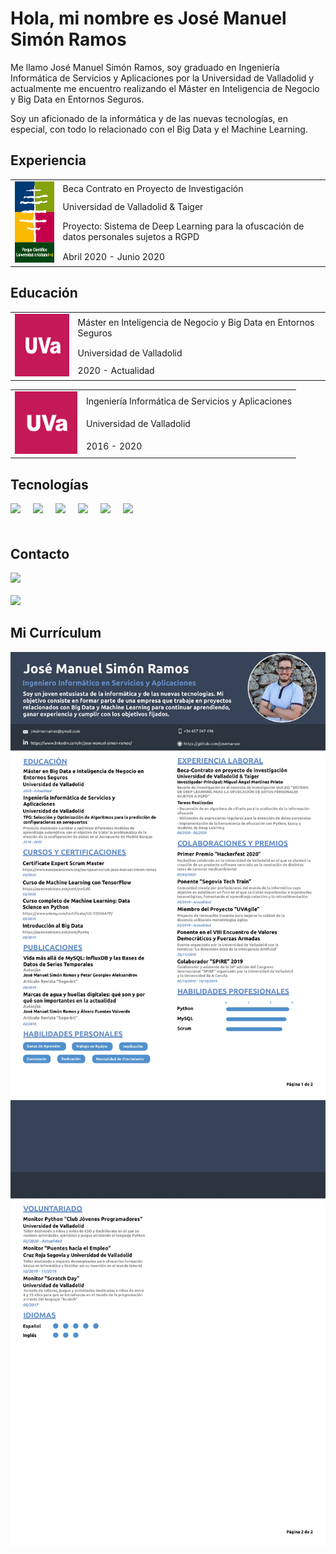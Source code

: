 # Hola, mi nombre es José Manuel Simón Ramos

Me llamo José Manuel Simón Ramos, soy graduado en Ingeniería Informática de Servicios y Aplicaciones por la Universidad de Valladolid y actualmente me encuentro realizando el Máster en Inteligencia de Negocio y Big Data en Entornos Seguros.

Soy un aficionado de la informática y de las nuevas tecnologías, en especial, con todo lo relacionado con el Big Data y el Machine Learning.

## Experiencia
<table>
  <tr>
    <td rowspan="4"><img src="https://raw.githubusercontent.com/josemanusr/josemanusr/master/img/parque.png" width="100" height="130"></td>
    <td>Beca Contrato en Proyecto de Investigación</td>
  </tr>
  <tr>
    <td>Universidad de Valladolid & Taiger</td>
  </tr>
  <tr>
    <td>Proyecto: Sistema de Deep Learning para la ofuscación de datos personales sujetos a RGPD</td>
  </tr>
  <tr>
    <td>Abril 2020 - Junio 2020</td>
  </tr>
</table>

## Educación
<table>
  <tr>
    <td rowspan="3"><img src="https://raw.githubusercontent.com/josemanusr/josemanusr/master/img/uva.png" width="100" height="100"></td>
    <td>Máster en Inteligencia de Negocio y Big Data en Entornos Seguros</td>
  </tr>
  <tr>
    <td>Universidad de Valladolid</td>
  </tr>
  <tr>
    <td>2020 - Actualidad</td>
  </tr>
</table>
<table>
  <tr>
    <td rowspan="3"><img src="https://raw.githubusercontent.com/josemanusr/josemanusr/master/img/uva.png" width="100" height="100"></td>
    <td>Ingeniería Informática de Servicios y Aplicaciones</td>
  </tr>
  <tr>
    <td>Universidad de Valladolid</td>
  </tr>
  <tr>
    <td>2016 - 2020</td>
  </tr>
</table>

## Tecnologías
<div style="display:flex; flex-wrap:wrap;">  
    <a href="">
      <img style="margin-bottom:20px; margin-right:20px;"src="https://img.shields.io/badge/-Python-blue?style=for-the-badge&logo=python&labelColor=black&logoColor=white"/>
    </a>
    <a href="">
      <img style="margin-bottom:20px; margin-right:20px;"src="https://img.shields.io/badge/-Tensorflow-FF6F00?style=for-the-badge&logo=tensorflow&labelColor=black&logoColor=white"/>
    </a>
    <a href="">
      <img style="margin-bottom:20px; margin-right:20px;"src="https://img.shields.io/badge/-PyTorch-EE4C2C?style=for-the-badge&logo=pytorch&labelColor=black&logoColor=white"/>
    </a>
    <a href="">
      <img style="margin-bottom:20px; margin-right:20px;"src="https://img.shields.io/badge/-MySQL-4479A1?style=for-the-badge&logo=mysql&labelColor=black&logoColor=white"/>
    </a>
    <a href="">
      <img style="margin-bottom:20px; margin-right:20px;"src="https://img.shields.io/badge/-Java EE-red?style=for-the-badge&logo=java&labelColor=black&logoColor=white"/>
    </a>
    <a href="">
      <img style="margin-bottom:20px; margin-right:20px;"src="https://img.shields.io/badge/-Git-F05032?style=for-the-badge&logo=git&labelColor=black&logoColor=white"/>
    </a>
</div>

## Contacto
<div>  
<a href="https://www.linkedin.com/in/jose-manuel-simon-ramos/" target="_blank">
<img src="https://img.shields.io/badge/Linkedin-José Manuel Simón Ramos-0077B5?style=for-the-badge&logo=linkedin&labelColor=black&logoColor=white"/></a>
<br></br>
<a href="mailto:jmsimonramos@gmail.com">
<img src="https://img.shields.io/badge/Gmail-jmsimonramos@gmail.com-D14836?style=for-the-badge&logo=gmail&labelColor=black&logoColor=white"/></a>
</div>

## Mi Currículum
<img src="https://raw.githubusercontent.com/josemanusr/josemanusr/master/img/cv1.jpg"/>
<img src="https://raw.githubusercontent.com/josemanusr/josemanusr/master/img/cv2.jpg"/>
